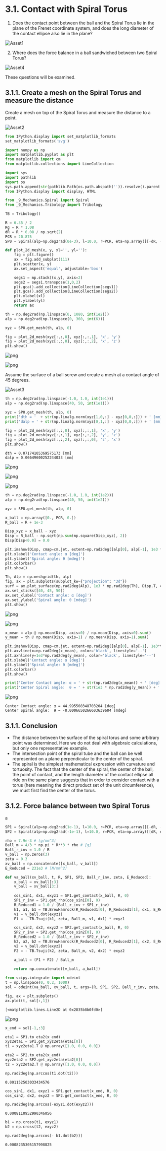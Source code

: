 # 3.1. Contact with Spiral Torus

1. Does the contact point between the ball and the Spiral Torus lie in the plane of the Frenet coordinate system, and does the long diameter of the contact ellipse also lie in the plane?

![Asset1](Asset1.svg)

2. Where does the force balance in a ball sandwiched between two Spiral Torus? 

![Asset4](Asset4.svg)


These questions will be examined.

## 3.1.1. Create a mesh on the Spiral Torus and measure the distance
Create a mesh on top of the Spiral Torus and measure the distance to a point.

![Asset2](Asset2.svg)




```python
from IPython.display import set_matplotlib_formats
set_matplotlib_formats('svg')

```


```python
import numpy as np
import matplotlib.pyplot as plt
from matplotlib import cm
from matplotlib.collections import LineCollection

```


```python
import sys
import pathlib
import os
sys.path.append(str(pathlib.Path(os.path.abspath('')).resolve().parent.parent))
from IPython.display import display, HTML

from _9_Mechanics.Spiral import Spiral
from _9_Mechanics.Tribology import Tribology

TB = Tribology()

```


```python
R = 6.35 / 2
Rg = R * 1.08
dR = R * 0.08 / np.sqrt(2)
PCR = 20.875
SP0 = Spiral(alp=np.deg2rad(0e-3), l=10.0, r=PCR, eta=np.array([[-dR, -dR],[0,0]]), R=np.array([Rg, 0]))

```


```python
def plot_2d_mesh(x, y, xl='', yl=''):
    fig = plt.figure()
    ax = fig.add_subplot(111)
    plt.scatter(x, y)
    ax.set_aspect('equal', adjustable='box')

    segs1 = np.stack((x,y), axis=2)
    segs2 = segs1.transpose(1,0,2)
    plt.gca().add_collection(LineCollection(segs1))
    plt.gca().add_collection(LineCollection(segs2))
    plt.xlabel(xl)
    plt.ylabel(yl)
    return ax

```


```python
th = np.deg2rad(np.linspace(0, 1080, int(1e2)))
alp = np.deg2rad(np.linspace(0, 360, int(6)))

xyz = SP0.get_mesh(th, alp, 0)

fig = plot_2d_mesh(xyz[:,:,0], xyz[:,:,1], 'x', 'y')
fig = plot_2d_mesh(xyz[:,:,0], xyz[:,:,2], 'x', 'z')
plt.show()

```


    
![png](output_6_0.png)
    



    
![png](output_6_1.png)
    


Assume the surface of a ball screw and create a mesh at a contact angle of 45 degrees.

![Asset3](Asset3.svg)



```python
th = np.deg2rad(np.linspace(-1.0, 1.0, int(1e1)))
alp = np.deg2rad(np.linspace(40, 50, int(1e1)))

xyz = SP0.get_mesh(th, alp, 0)
print('dth = '  + str(np.linalg.norm(xyz[1,0,:] - xyz[0,0,:])) + ' [mm]')
print('dalp = ' + str(np.linalg.norm(xyz[0,1,:] - xyz[0,0,:])) + ' [mm]')

fig = plot_2d_mesh(xyz[:,:,0], xyz[:,:,1], 'x', 'y')
fig = plot_2d_mesh(xyz[:,:,1], xyz[:,:,2], 'y', 'z')
fig = plot_2d_mesh(xyz[:,:,2], xyz[:,:,0], 'z', 'x')
plt.show()
```

    dth = 0.07174105369575173 [mm]
    dalp = 0.06649600252244033 [mm]
    


    
![png](output_8_1.png)
    



    
![png](output_8_2.png)
    



    
![png](output_8_3.png)
    



```python
th = np.deg2rad(np.linspace(-1.0, 1.0, int(1e2)))
alp = np.deg2rad(np.linspace(40, 50, int(1e2)))

xyz = SP0.get_mesh(th, alp, 0)

x_ball = np.array([0., PCR, 0.])
R_ball = R + 1e-3

Disp_xyz = x_ball - xyz
Disp = R_ball - np.sqrt(np.sum(np.square(Disp_xyz), 2))
Disp[Disp<0.0] = 0.0

plt.imshow(Disp, cmap=cm.jet, extent=np.rad2deg([alp[0], alp[-1], 1e3 *th[0], 1e3 *th[-1]]), aspect='auto')
plt.xlabel('Contact angle: α [deg]')
plt.ylabel('Spiral angle: θ [mdeg]')
plt.colorbar()
plt.show()

Th, Alp = np.meshgrid(th, alp)
fig, ax = plt.subplots(subplot_kw={"projection": "3d"})
surf = ax.plot_surface(np.rad2deg(Alp), 1e3 * np.rad2deg(Th), Disp.T, cmap=cm.jet)
ax.set_xticks([40, 45, 50])
ax.set_xlabel('Contact angle: α [deg]')
ax.set_ylabel('Spiral angle: θ [mdeg]')
plt.show()

```


    
![png](output_9_0.png)
    



    
![png](output_9_1.png)
    



```python
x_mean = alp @ np.mean(Disp, axis=0) / np.mean(Disp, axis=0).sum()
y_mean = th @ np.mean(Disp, axis=1) / np.mean(Disp, axis=1).sum()

plt.imshow(Disp, cmap=cm.jet, extent=np.rad2deg([alp[0], alp[-1], 1e3*th[0], 1e3*th[-1]]), aspect='auto')
plt.axvline(x=np.rad2deg(x_mean), color='black', linestyle='--')
plt.axhline(y=1e3*np.rad2deg(y_mean), color='black', linestyle='--')
plt.xlabel('Contact angle: α [deg]')
plt.ylabel('Spiral angle: θ [mdeg]')
plt.colorbar()
plt.show()

print('Center Contact angle: α = ' + str(np.rad2deg(x_mean)) + ' [deg]')
print('Center Spiral angle:  θ = ' + str(1e3 * np.rad2deg(y_mean)) + ' [mdeg]')
```


    
![png](output_10_0.png)
    


    Center Contact angle: α = 44.995508348703204 [deg]
    Center Spiral angle:  θ = -0.0006650266603639604 [mdeg]
    

## 3.1.1. Conclusion

- The distance between the surface of the spiral torus and some arbitrary point was determined. Here we do not deal with algebraic calculations, but only one representative example.
- The intersection point of the spiral tube and the ball can be well represented on a plane perpendicular to the center of the spiral.
- The spiral is the simplest mathematical expression with curvature and tortuosity. The fact that the center of the spiral, the center of the ball, the point of contact, and the length diameter of the contact ellipse all ride on the same plane suggests that in order to consider contact with a torus (here meaning the direct product set of the unit circumference), we must first find the center of the torus.

## 3.1.2. Force balance between two Spiral Torus

a



```python
SP1 = Spiral(alp=np.deg2rad(1e-1), l=10.0, r=PCR, eta=np.array([[-dR, -dR],[-dR, dR]]), R=np.array([Rg, Rg]))
SP2 = Spiral(alp=np.deg2rad(-1e-1), l=10.0, r=PCR, eta=np.array([[dR, dR],[dR, -dR]]), R=np.array([Rg, Rg]))

rho = 7.9e-3 # [g/mm^3]
Ball_m = 4/3 * np.pi * R**3 * rho # [g]
Ball_r_inv = 1.0 / R
v_ball = np.zeros(3)
zeta = 0.3
xv_ball = np.concatenate([x_ball, v_ball])
E_Reduced = 231e3 # [N/mm^2]

```


```python
def va_ball(xv_ball, t, R, SP1, SP2, Ball_r_inv, zeta, E_Reduced):
    x_ball = xv_ball[:3]
    v_ball = xv_ball[3:]
    
    cos_sin1, dx1, exyz1 = SP1.get_contact(x_ball, R, 0)
    SP1_r_inv = SP1.get_rho(cos_sin1[0], 0)
    R_Reduced1 = 1.0 / (Ball_r_inv + SP1_r_inv)
    k1, a1, b1 = TB.BrewHamrock(R_Reduced1[0], R_Reduced1[1], dx1, E_Reduced)
    v1 = v_ball.dot(exyz1)
    F1 = - TB.Tsuji(k1, zeta, Ball_m, v1, dx1) * exyz1

    cos_sin2, dx2, exyz2 = SP2.get_contact(x_ball, R, 0)
    SP2_r_inv = SP2.get_rho(cos_sin2[0], 0)
    R_Reduced2 = 1.0 / (Ball_r_inv + SP2_r_inv)
    k2, a2, b2 = TB.BrewHamrock(R_Reduced2[0], R_Reduced2[1], dx2, E_Reduced)
    v2 = v_ball.dot(exyz2)
    F2 = - TB.Tsuji(k2, zeta, Ball_m, v2, dx2) * exyz2

    a_ball = (F1 + F2) / Ball_m
    
    return np.concatenate([v_ball, a_ball])

```


```python
from scipy.integrate import odeint
t = np.linspace(0, 0.2, 1000)
sol = odeint(va_ball, xv_ball, t, args=(R, SP1, SP2, Ball_r_inv, zeta, E_Reduced))

```


```python
fig, ax = plt.subplots()
ax.plot(t, sol[:,1])
```




    [<matplotlib.lines.Line2D at 0x2835b8b0fd0>]




    
![png](output_15_1.png)
    



```python
x_end = sol[-1,:3]

eta1 = SP1.to_eta2(x_end)
xyz2eta1 = SP1.get_xyz2eta(eta1[0])
t1 = xyz2eta1.T @ np.array([1.0, 0.0, 0.0])

eta2 = SP2.to_eta2(x_end)
xyz2eta2 = SP2.get_xyz2eta(eta2[0])
t2 = xyz2eta2.T @ np.array([1.0, 0.0, 0.0])

np.rad2deg(np.arccos(t1.dot(t2)))

```




    0.001152503033434576




```python
cos_sin1, dx1, exyz1 = SP1.get_contact(x_end, R, 0)
cos_sin2, dx2, exyz2 = SP2.get_contact(x_end, R, 0)

np.rad2deg(np.arccos(-exyz1.dot(exyz2)))

```




    0.0008110952990346056




```python
b1 = np.cross(t1, exyz1)
b2 = np.cross(t2, exyz2)

np.rad2deg(np.arccos(- b1.dot(b2)))

```




    0.0008235305157998825




```python

```


```python

```
